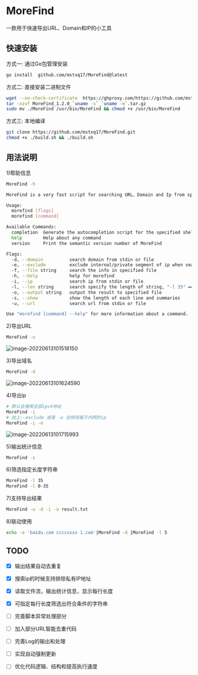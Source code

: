 # MoreFind
一款用于快速导出URL、Domain和IP的小工具


## 快速安装
方式一: 通过Go包管理安装
```bash
go install  github.com/mstxq17/MoreFind@latest
```
方式二: 直接安装二进制文件
```bash
wget --no-check-certificate  https://ghproxy.com/https://github.com/mstxq17/MoreFind/releases/download/v1.2.0/MoreFind_1.2.0_`uname -s`_`uname -m`.tar.gz
tar -xzvf MoreFind_1.2.0_`uname -s`_`uname -m`.tar.gz
sudo mv ./MoreFind /usr/bin/MoreFind && chmod +x /usr/bin/MoreFind
```

方式三: 本地编译
```bash
git clone https://github.com/mstxq17/MoreFind.git
chmod +x ./build.sh && ./build.sh
```

## 用法说明
1)帮助信息
```bash
MoreFind -h
```
```bash
MoreFind is a very fast script for searching URL、Domain and Ip from specified stream

Usage:
  morefind [flags]
  morefind [command]

Available Commands:
  completion  Generate the autocompletion script for the specified shell
  help        Help about any command
  version     Print the semantic version number of MoreFind

Flags:
  -d, --domain          search domain from stdin or file
  -e, --exclude         exclude internal/private segment of ip when searching ip
  -f, --file string     search the info in specified file
  -h, --help            help for morefind
  -i, --ip              search ip from stdin or file
  -l, --len string      search specify the length of string, "-l 35" == "-l 0-35" 
  -o, --output string   output the result to specified file
  -s, --show            show the length of each line and summaries
  -u, --url             search url from stdin or file

Use "morefind [command] --help" for more information about a command.

```



2)导出URL

```bash
MoreFind -u
```

![image-20220613101518150](README.assets/image-20220613101518150.png)



3)导出域名

```bash
MoreFind -d
```

![image-20220613101624590](README.assets/image-20220613101624590.png)



4)导出ip

```bash
# 默认会搜索全部ipv4地址
MoreFind -i
# 加上--exclude 或者 -e 会排除属于内网的ip
MoreFind -i -e
```

![image-20220613101715993](README.assets/image-20220613101715993.png)

5)输出统计信息

```bash
MoreFind -s
```

6)筛选指定长度字符串

```bash
MoreFind -l 35 
MoreFind -l 0-35
```

7)支持导出结果

```bash
MoreFind -u -d -i -o result.txt
```



8)联动使用

```bash
echo -e 'baidu.com ccccxxxx 1.com'|MoreFind -d |MoreFind -l 5  
```



## TODO

- [x] 输出结果自动去重复

- [x] 搜索ip的时候支持排除私有IP地址

- [x] 读取文件流，输出统计信息，显示每行长度

- [x] 可指定每行长度筛选出符合条件的字符串

- [ ] 完善脚本异常处理部分

- [ ] 加入部分URL智能去重代码

- [ ] 完善Log的输出和处理

- [ ] 实现自动强制更新

- [ ] 优化代码逻辑、结构和提高执行速度